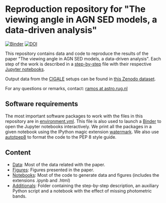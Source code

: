 # Reproduction repository for "The viewing angle in AGN SED models, a data-driven analysis"

[![Binder](https://mybinder.org/badge_logo.svg)](https://mybinder.org/v2/gh/aframosp/AGNView/HEAD)
[![DOI](https://zenodo.org/badge/DOI/10.5281/zenodo.5227294.svg)](https://doi.org/10.5281/zenodo.5227294)

This repository contains data and code to reproduce the results of the paper "The viewing angle in AGN SED models, a data-driven analysis". Each step of the work is described in a [step-by-step](/Additionals/StepByStep.md) file with their respective [Jupyter notebooks](/Notebooks).

Output data from the [CIGALE](https://cigale.lam.fr/) setups can be found in [this Zenodo dataset](https://zenodo.org/record/5221764).

For any questions or remarks, contact: [ramos at astro.rug.nl](mailto:ramos@astro.rug.nl)


## Software requirements

The most important software packages to work with the files in this repository are in [environment.yml](environment.yml). This file is also used to launch a [Binder](https://mybinder.org/) to open the Jupyter notebooks interactively. We print all the packages in a given notebook using the IPython magic extension [watermark](https://github.com/rasbt/watermark). We also use [autotpep8](https://pypi.org/project/autopep8/) to format the code to the PEP 8 style guide. 

## Content

* [Data](/Data): Most of the data related with the paper.
* [Figures](/Figures): Figures presented in the paper.
* [Notebooks](/Notebooks): Most of the code to generate data and figures (includes the extensions .ipynb and .html)
* [Additionals](/Additionals): Folder containing the step-by-step description, an auxiliary Python script and a notebook with the effect of missing photometric bands.
